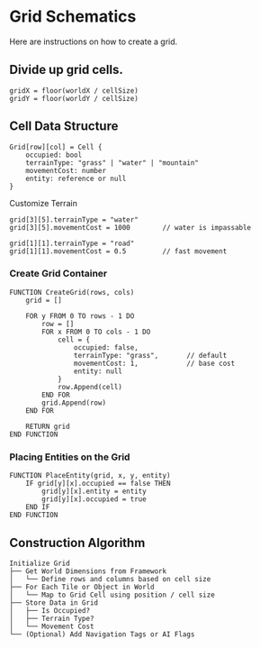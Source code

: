 # Grid Schematics

Here are instructions on how to create a grid.

## Divide up grid cells.

```
gridX = floor(worldX / cellSize)
gridY = floor(worldY / cellSize)
```

## Cell Data Structure

```
Grid[row][col] = Cell {
    occupied: bool
    terrainType: "grass" | "water" | "mountain"
    movementCost: number
    entity: reference or null
}
```
Customize Terrain

```
grid[3][5].terrainType = "water"
grid[3][5].movementCost = 1000        // water is impassable
```

```
grid[1][1].terrainType = "road"
grid[1][1].movementCost = 0.5         // fast movement
```

### Create Grid Container

```
FUNCTION CreateGrid(rows, cols)
    grid = []

    FOR y FROM 0 TO rows - 1 DO
        row = []
        FOR x FROM 0 TO cols - 1 DO
            cell = {
                occupied: false,
                terrainType: "grass",       // default
                movementCost: 1,            // base cost
                entity: null
            }
            row.Append(cell)
        END FOR
        grid.Append(row)
    END FOR

    RETURN grid
END FUNCTION
```

### Placing Entities on the Grid

```
FUNCTION PlaceEntity(grid, x, y, entity)
    IF grid[y][x].occupied == false THEN
        grid[y][x].entity = entity
        grid[y][x].occupied = true
    END IF
END FUNCTION
```

## Construction Algorithm

```
Initialize Grid
├── Get World Dimensions from Framework
│   └── Define rows and columns based on cell size
├── For Each Tile or Object in World
│   └── Map to Grid Cell using position / cell size
├── Store Data in Grid
│   ├── Is Occupied?
│   ├── Terrain Type?
│   └── Movement Cost
└── (Optional) Add Navigation Tags or AI Flags
```
